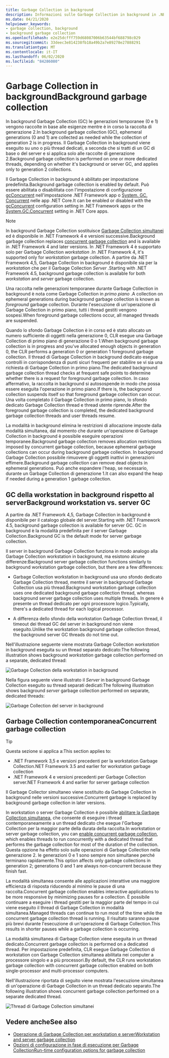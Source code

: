 ```yaml
---
title: Garbage Collection in background
description: Informazioni sulle Garbage Collection in background in .NET e su come si differenziano in workstation e Garbage Collection server.
ms.date: 04/21/2020
helpviewer_keywords:
- garbage collection, background
- background garbage collection
ms.openlocfilehash: e2e25dcfff759d68087006b63544bf688798c029
ms.sourcegitcommit: 33deec3e814238fb18a49b2a7e89278e27888291
ms.translationtype: MT
ms.contentlocale: it-IT
ms.lasthandoff: 06/02/2020
ms.locfileid: "84286080"
---
```

# <a name="background-garbage-collection"></a><span data-ttu-id="383fd-103">Garbage Collection in background</span><span class="sxs-lookup"><span data-stu-id="383fd-103">Background garbage collection</span></span>

<span data-ttu-id="383fd-104">In background Garbage Collection (GC) le generazioni temporanee (0 e 1) vengono raccolte in base alle esigenze mentre è in corso la raccolta di generazione 2.</span><span class="sxs-lookup"><span data-stu-id="383fd-104">In background garbage collection (GC), ephemeral generations (0 and 1) are collected as needed while the collection of generation 2 is in progress.</span></span> <span data-ttu-id="383fd-105">Il Garbage Collection in background viene eseguito su uno o più thread dedicati, a seconda che si tratti di un GC di base o del server e si applica solo alle raccolte di generazione 2.</span><span class="sxs-lookup"><span data-stu-id="383fd-105">Background garbage collection is performed on one or more dedicated threads, depending on whether it's background or server GC, and applies only to generation 2 collections.</span></span>

<span data-ttu-id="383fd-106">Il Garbage Collection in background è abilitato per impostazione predefinita.</span><span class="sxs-lookup"><span data-stu-id="383fd-106">Background garbage collection is enabled by default.</span></span> <span data-ttu-id="383fd-107">Può essere abilitata o disabilitata con l'impostazione di configurazione [gcConcurrent](../../framework/configure-apps/file-schema/runtime/gcconcurrent-element.md) nell'impostazione .NET Framework app o [System. GC. Concurrent](../../core/run-time-config/garbage-collector.md#systemgcconcurrentcomplus_gcconcurrent) nelle app .NET Core.</span><span class="sxs-lookup"><span data-stu-id="383fd-107">It can be enabled or disabled with the [gcConcurrent](../../framework/configure-apps/file-schema/runtime/gcconcurrent-element.md) configuration setting in .NET Framework apps or the [System.GC.Concurrent](../../core/run-time-config/garbage-collector.md#systemgcconcurrentcomplus_gcconcurrent) setting in .NET Core apps.</span></span>

> [!NOTE]
> <span data-ttu-id="383fd-108">In background Garbage Collection sostituisce [Garbage Collection simultanei](#concurrent-garbage-collection) ed è disponibile in .NET Framework 4 e versioni successive.</span><span class="sxs-lookup"><span data-stu-id="383fd-108">Background garbage collection replaces [concurrent garbage collection](#concurrent-garbage-collection) and is available in .NET Framework 4 and later versions.</span></span> <span data-ttu-id="383fd-109">In .NET Framework 4 è supportato solo per Garbage Collection *workstation* .</span><span class="sxs-lookup"><span data-stu-id="383fd-109">In .NET Framework 4, it's supported only for *workstation* garbage collection.</span></span> <span data-ttu-id="383fd-110">A partire da .NET Framework 4,5, Garbage Collection in background è disponibile sia per la *workstation* che per il Garbage Collection *Server* .</span><span class="sxs-lookup"><span data-stu-id="383fd-110">Starting with .NET Framework 4.5, background garbage collection is available for both *workstation* and *server* garbage collection.</span></span>

<span data-ttu-id="383fd-111">Una raccolta nelle generazioni temporanee durante Garbage Collection in background è nota come Garbage Collection in *primo piano* .</span><span class="sxs-lookup"><span data-stu-id="383fd-111">A collection on ephemeral generations during background garbage collection is known as *foreground* garbage collection.</span></span> <span data-ttu-id="383fd-112">Durante l'esecuzione di un'operazione di Garbage Collection in primo piano, tutti i thread gestiti vengono sospesi.</span><span class="sxs-lookup"><span data-stu-id="383fd-112">When foreground garbage collections occur, all managed threads are suspended.</span></span>

<span data-ttu-id="383fd-113">Quando lo sfondo Garbage Collection è in corso ed è stato allocato un numero sufficiente di oggetti nella generazione 0, CLR esegue una Garbage Collection di primo piano di generazione 0 o 1.</span><span class="sxs-lookup"><span data-stu-id="383fd-113">When background garbage collection is in progress and you've allocated enough objects in generation 0, the CLR performs a generation 0 or generation 1 foreground garbage collection.</span></span> <span data-ttu-id="383fd-114">Il thread di Garbage Collection in background dedicato esegue controlli in corrispondenza di punti sicuri frequenti per stabilire se vi sia una richiesta di Garbage Collection in primo piano.</span><span class="sxs-lookup"><span data-stu-id="383fd-114">The dedicated background garbage collection thread checks at frequent safe points to determine whether there is a request for foreground garbage collection.</span></span> <span data-ttu-id="383fd-115">In caso affermativo, la raccolta in background si autosospende in modo che possa essere eseguita l'operazione in primo piano.</span><span class="sxs-lookup"><span data-stu-id="383fd-115">If there is, the background collection suspends itself so that foreground garbage collection can occur.</span></span> <span data-ttu-id="383fd-116">Una volta completato il Garbage Collection in primo piano, lo sfondo dedicato Garbage Collection thread e thread utente riprende.</span><span class="sxs-lookup"><span data-stu-id="383fd-116">After the foreground garbage collection is completed, the dedicated background garbage collection threads and user threads resume.</span></span>

<span data-ttu-id="383fd-117">La modalità in background elimina le restrizioni di allocazione imposte dalla modalità simultanea, dal momento che durante un'operazione di Garbage Collection in background è possibile eseguire operazioni temporanee.</span><span class="sxs-lookup"><span data-stu-id="383fd-117">Background garbage collection removes allocation restrictions imposed by concurrent garbage collection, because ephemeral garbage collections can occur during background garbage collection.</span></span> <span data-ttu-id="383fd-118">In background Garbage Collection possibile rimuovere gli oggetti inattivi in generazioni effimere.</span><span class="sxs-lookup"><span data-stu-id="383fd-118">Background garbage collection can remove dead objects in ephemeral generations.</span></span> <span data-ttu-id="383fd-119">Può anche espandere l'heap, se necessario, durante un Garbage Collection di generazione 1.</span><span class="sxs-lookup"><span data-stu-id="383fd-119">It can also expand the heap if needed during a generation 1 garbage collection.</span></span>

## <a name="background-workstation-vs-server-gc"></a><span data-ttu-id="383fd-120">GC della workstation in background rispetto al server</span><span class="sxs-lookup"><span data-stu-id="383fd-120">Background workstation vs. server GC</span></span>

<span data-ttu-id="383fd-121">A partire da .NET Framework 4,5, Garbage Collection in background è disponibile per il catalogo globale del server.</span><span class="sxs-lookup"><span data-stu-id="383fd-121">Starting with .NET Framework 4.5, background garbage collection is available for server GC.</span></span> <span data-ttu-id="383fd-122">GC in background è la modalità predefinita per il server Garbage Collection.</span><span class="sxs-lookup"><span data-stu-id="383fd-122">Background GC is the default mode for server garbage collection.</span></span>

<span data-ttu-id="383fd-123">Il server in background Garbage Collection funziona in modo analogo alla Garbage Collection workstation in background, ma esistono alcune differenze:</span><span class="sxs-lookup"><span data-stu-id="383fd-123">Background server garbage collection functions similarly to background workstation garbage collection, but there are a few differences:</span></span>

- <span data-ttu-id="383fd-124">Garbage Collection workstation in background usa uno sfondo dedicato Garbage Collection thread, mentre il server in background Garbage Collection usa più thread.</span><span class="sxs-lookup"><span data-stu-id="383fd-124">Background workstation garbage collection uses one dedicated background garbage collection thread, whereas background server garbage collection uses multiple threads.</span></span> <span data-ttu-id="383fd-125">In genere è presente un thread dedicato per ogni processore logico.</span><span class="sxs-lookup"><span data-stu-id="383fd-125">Typically, there's a dedicated thread for each logical processor.</span></span>

- <span data-ttu-id="383fd-126">A differenza dello sfondo della workstation Garbage Collection thread, il timeout dei thread GC del server in background non viene eseguito.</span><span class="sxs-lookup"><span data-stu-id="383fd-126">Unlike the workstation background garbage collection thread, the background server GC threads do not time out.</span></span>

<span data-ttu-id="383fd-127">Nell'illustrazione seguente viene mostrata Garbage Collection *workstation* in background eseguita su un thread separato dedicato:</span><span class="sxs-lookup"><span data-stu-id="383fd-127">The following illustration shows background *workstation* garbage collection performed on a separate, dedicated thread:</span></span>

![Garbage Collection della workstation in background](./media/fundamentals/background-workstation-garbage-collection.png)

<span data-ttu-id="383fd-129">Nella figura seguente viene illustrato il *Server* in background Garbage Collection eseguito su thread separati dedicati:</span><span class="sxs-lookup"><span data-stu-id="383fd-129">The following illustration shows background *server* garbage collection performed on separate, dedicated threads:</span></span>

![Garbage Collection del server in background](./media/fundamentals/background-server-garbage-collection.png)

## <a name="concurrent-garbage-collection"></a><span data-ttu-id="383fd-131">Garbage Collection contemporanea</span><span class="sxs-lookup"><span data-stu-id="383fd-131">Concurrent garbage collection</span></span>

> [!TIP]
> <span data-ttu-id="383fd-132">Questa sezione si applica a:</span><span class="sxs-lookup"><span data-stu-id="383fd-132">This section applies to:</span></span>
>
> - <span data-ttu-id="383fd-133">.NET Framework 3,5 e versioni precedenti per la workstation Garbage Collection</span><span class="sxs-lookup"><span data-stu-id="383fd-133">.NET Framework 3.5 and earlier for workstation garbage collection</span></span>
> - <span data-ttu-id="383fd-134">.NET Framework 4 e versioni precedenti per Garbage Collection server</span><span class="sxs-lookup"><span data-stu-id="383fd-134">.NET Framework 4 and earlier for server garbage collection</span></span>
>
> <span data-ttu-id="383fd-135">Il Garbage Collector simultaneo viene sostituito da Garbage Collection in background nelle versioni successive.</span><span class="sxs-lookup"><span data-stu-id="383fd-135">Concurrent garbage is replaced by background garbage collection in later versions.</span></span>

<span data-ttu-id="383fd-136">In workstation o server Garbage Collection è possibile [abilitare la Garbage Collection simultanea](../../framework/configure-apps/file-schema/runtime/gcconcurrent-element.md), che consente di eseguire i thread contemporaneamente a un thread dedicato che esegue l'Garbage Collection per la maggior parte della durata della raccolta.</span><span class="sxs-lookup"><span data-stu-id="383fd-136">In workstation or server garbage collection, you can [enable concurrent garbage collection](../../framework/configure-apps/file-schema/runtime/gcconcurrent-element.md), which enables threads to run concurrently with a dedicated thread that performs the garbage collection for most of the duration of the collection.</span></span> <span data-ttu-id="383fd-137">Questa opzione ha effetto solo sulle operazioni di Garbage Collection nella generazione 2. le generazioni 0 e 1 sono sempre non simultanee perché terminano rapidamente.</span><span class="sxs-lookup"><span data-stu-id="383fd-137">This option affects only garbage collections in generation 2; generations 0 and 1 are always non-concurrent because they finish fast.</span></span>

<span data-ttu-id="383fd-138">La modalità simultanea consente alle applicazioni interattive una maggiore efficienza di risposta riducendo al minimo le pause di una raccolta.</span><span class="sxs-lookup"><span data-stu-id="383fd-138">Concurrent garbage collection enables interactive applications to be more responsive by minimizing pauses for a collection.</span></span> <span data-ttu-id="383fd-139">È possibile continuare a eseguire i thread gestiti per la maggior parte del tempo in cui viene eseguito il thread di Garbage Collection in modalità simultanea.</span><span class="sxs-lookup"><span data-stu-id="383fd-139">Managed threads can continue to run most of the time while the concurrent garbage collection thread is running.</span></span> <span data-ttu-id="383fd-140">Il risultato saranno pause più brevi durante l'esecuzione di un'operazione di Garbage Collection.</span><span class="sxs-lookup"><span data-stu-id="383fd-140">This results in shorter pauses while a garbage collection is occurring.</span></span>

<span data-ttu-id="383fd-141">La modalità simultanea di Garbage Collection viene eseguita in un thread dedicato.</span><span class="sxs-lookup"><span data-stu-id="383fd-141">Concurrent garbage collection is performed on a dedicated thread.</span></span> <span data-ttu-id="383fd-142">Per impostazione predefinita, CLR esegue Garbage Collection di workstation con Garbage Collection simultanea abilitata nei computer a processore singolo e a più processori.</span><span class="sxs-lookup"><span data-stu-id="383fd-142">By default, the CLR runs workstation garbage collection with concurrent garbage collection enabled on both single-processor and multi-processor computers.</span></span>

<span data-ttu-id="383fd-143">Nell'illustrazione riportata di seguito viene mostrata l'esecuzione simultanea di un'operazione di Garbage Collection in un thread dedicato separato.</span><span class="sxs-lookup"><span data-stu-id="383fd-143">The following illustration shows concurrent garbage collection performed on a separate dedicated thread.</span></span>

![Thread di Garbage Collection simultanei](./media/gc-concurrent.png)

## <a name="see-also"></a><span data-ttu-id="383fd-145">Vedere anche</span><span class="sxs-lookup"><span data-stu-id="383fd-145">See also</span></span>

- [<span data-ttu-id="383fd-146">Operazione di Garbage Collection per workstation e server</span><span class="sxs-lookup"><span data-stu-id="383fd-146">Workstation and server garbage collection</span></span>](workstation-server-gc.md)
- [<span data-ttu-id="383fd-147">Opzioni di configurazione in fase di esecuzione per Garbage Collection</span><span class="sxs-lookup"><span data-stu-id="383fd-147">Run-time configuration options for garbage collection</span></span>](../../core/run-time-config/garbage-collector.md)
